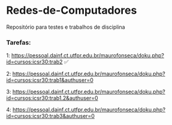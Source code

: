 # Redes-de-Computadores
Repositório para testes e trabalhos de disciplina 

### Tarefas:
1: https://pessoal.dainf.ct.utfpr.edu.br/maurofonseca/doku.php?id=cursos:icsr30:trab2 ✅

2: https://pessoal.dainf.ct.utfpr.edu.br/maurofonseca/doku.php?id=cursos:icsr30:trab1&authuser=0

3: https://pessoal.dainf.ct.utfpr.edu.br/maurofonseca/doku.php?id=cursos:icsr30:trab1.2&authuser=0

4: https://pessoal.dainf.ct.utfpr.edu.br/maurofonseca/doku.php?id=cursos:icsr30:trab3&authuser=0